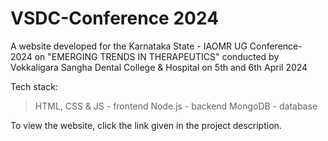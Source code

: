 # VSDC-Conference 2024

A website developed for the Karnataka State - IAOMR UG Conference- 2024 on "EMERGING TRENDS IN THERAPEUTICS" conducted by 
Vokkaligara Sangha Dental College & Hospital on
5th and 6th April 2024

Tech stack:

> HTML, CSS & JS - frontend
> Node.js - backend
> MongoDB - database


To view the website, click the link given in the project description.
